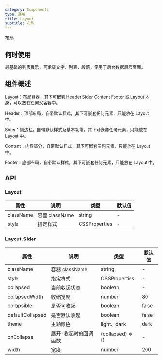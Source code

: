 ```yaml
---
category: Components
type: 通用
title: Layout
subtitle: 布局
---
```


布局

## 何时使用

最基础的列表展示，可承载文字、列表、段落，常用于后台数据展示页面。

## 组件概述

Layout：布局容器，其下可嵌套 Header Sider Content Footer 或 Layout 本身，可以放在任何父容器中。

Header：顶部布局，自带默认样式，其下可嵌套任何元素，只能放在 Layout 中。

Sider：侧边栏，自带默认样式及基本功能，其下可嵌套任何元素，只能放在 Layout 中。

Content：内容部分，自带默认样式，其下可嵌套任何元素，只能放在 Layout 中。

Footer：底部布局，自带默认样式，其下可嵌套任何元素，只能放在 Layout 中。

## API

### Layout

| 属性 | 说明 | 类型 | 默认值 |
| --- | --- | ---  | ---   |
| className | 容器 className | string | - |
| style | 指定样式 | CSSProperties | - |

### Layout.Sider

| 属性 | 说明 | 类型 | 默认值 |
| --- | --- | ---  | ---   |
| className | 容器 className | string | - |
| style | 指定样式 | CSSProperties | - |
| collapsed | 当前收起状态 | boolean | - |
| collapsedWidth | 收缩宽度 | number | 80 |
| collapsible | 是否可收起 | boolean | false |
| defaultCollapsed | 是否默认收起 | boolean | false |
| theme | 主题颜色 | light、dark | dark |
| onCollapse | 展开-收起时的回调函数 | (collapsed) => {} | - |
| width | 宽度 | number | 200 |
